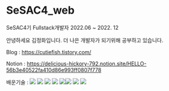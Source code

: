 # SeSAC4_web
SeSAC4기 Fullstack개발자 2022.06 ~ 2022. 12 

안녕하세요 김정화입니다. 더 나은 개발자가 되기위해 공부하고 있습니다. 

Blog : https://cutiefish.tistory.com/  

Notion : https://delicious-hickory-792.notion.site/HELLO-56b3e40522fa410d86e993ff0807f778  



배운기술 :
<img src="https://img.shields.io/badge/HTML5-E34F26?style=flat-square&logo=HTML5&logoColor=white"/> <img src="https://img.shields.io/badge/CSS3-1572B6?style=flat-square&logo=CSS3&logoColor=white"/> <img src="https://img.shields.io/badge/JavaScript-F7DF1E?style=flat-square&logo=JavaScript&logoColor=white"/> <img src="https://img.shields.io/badge/Node.js-339933?style=flat-square&logo=Node.js&logoColor=white"/>
<img src="https://img.shields.io/badge/Nodemon-76D04B?style=flat-square&logo=Nodemon&logoColor=white"/><img src="https://img.shields.io/badge/React-61DAFB?style=flat-square&logo=React&logoColor=white"/> <img src="https://img.shields.io/badge/Python-3776AB?style=flat-square&logo=Python&logoColor=white"/> <img src="https://img.shields.io/badge/MySQL-4479A1?style=flat-square&logo=MySQL&logoColor=white"/> 
